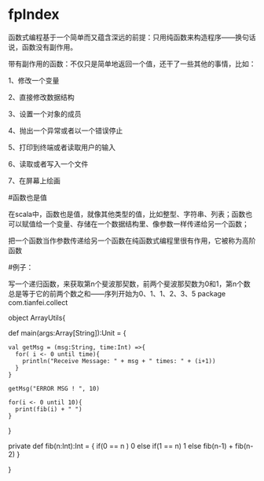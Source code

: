 # fpIndex

<p> 函数式编程基于一个简单而又蕴含深远的前提：只用纯函数来构造程序——换句话说，函数没有副作用。
<p> 带有副作用的函数：不仅只是简单地返回一个值，还干了一些其他的事情，比如：
<p> 1、修改一个变量
<p> 2、直接修改数据结构
<p> 3、设置一个对象的成员
<p> 4、抛出一个异常或者以一个错误停止
<p> 5、打印到终端或者读取用户的输入
<p> 6、读取或者写入一个文件
<p> 7、在屏幕上绘画

#函数也是值
<p>在scala中，函数也是值，就像其他类型的值，比如整型、字符串、列表；函数也可以赋值给一个变量、存储在一个数据结构里、像参数一样传递给另一个函数；
<p>把一个函数当作参数传递给另一个函数在纯函数式编程里很有作用，它被称为高阶函数

#例子：
<p>写一个递归函数，来获取第n个斐波那契数，前两个斐波那契数为0和1，第n个数总是等于它的前两个数之和——序列开始为0、1、1、2、3、5
package com.tianfei.collect

object ArrayUtils{
  
  def main(args:Array[String]):Unit = {
    
    val getMsg = (msg:String, time:Int) =>{
      for( i <- 0 until time){
        println("Receive Message: " + msg + " times: " + (i+1))
      }
    }
    
    getMsg("ERROR MSG ! ", 10)
    
    for(i <- 0 until 10){
      print(fib(i) + " ")
    }
    
    
  }
  
  private def fib(n:Int):Int = {
    if(0 == n )
      0 
    else if(1 == n)
      1
    else
      fib(n-1) + fib(n-2)
  }
  
}
